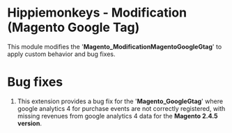 # Hippiemonkeys - Modification (Magento Google Tag)
This module modifies the '**Magento_ModificationMagentoGoogleGtag**' to apply custom behavior and bug fixes.

# Bug fixes
1. This extension provides a bug fix for the '**Magento_GoogleGtag**' where google analytics 4 for purchase events are not correctly registered, with missing revenues from google analytics 4 data for the **Magento 2.4.5 version**.